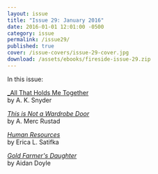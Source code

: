 ```yaml
---
layout: issue
title: "Issue 29: January 2016"
date: 2016-01-01 12:01:00 -0500
category: issue
permalink: /issue29/
published: true
cover: /issue-covers/issue-29-cover.jpg
download: /assets/ebooks/fireside-issue-29.zip
---
```


In this issue:

[_All That Holds Me Together](/issue29/chapter/all-that-holds-me-together/)<br/>
by A. K. Snyder

[_This is Not a Wardrobe Door_](/issue29/chapter/this-is-not-a-wardrobe-door/)<br/>
by A. Merc Rustad

[_Human Resources_](/issue29/chapter/human-resources/)<br/>
by Erica L. Satifka

[_Gold Farmer's Daughter_](/issue29/chapter/gold-farmers-daughter/)<br/>
by Aidan Doyle
